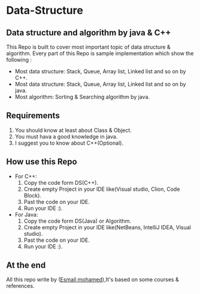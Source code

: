 # Data-Structure

## Data structure and algorithm by java & C++

This Repo is built to cover most important topic of data structure & algorithm. Every part of this Repo is sample implementation which show the following :

* Most data structure: Stack, Queue, Array list, Linked list and so on by C++.
* Most data structure: Stack, Queue, Array list, Linked list and so on by java.
* Most algorithm: Sorting & Searching algorithm by java.

## Requirements

1. You should know at least about Class & Object.
2. You must hava a good knowledge in java.
3. I suggest you to know about C++(Optional).

## How use this Repo

* For C++:
    1. Copy the code form DS(C++).
    2. Create empty Project in your IDE like(Visual studio, Clion, Code Block).
    3. Past the code on your IDE.
    4. Run your IDE :).
* For Java:
    1. Copy the code form DS(Java) or Algorithm.
    2. Create empty Project in your IDE like(NetBeans, IntelliJ IDEA, Visual studio).
    3. Past the code on your IDE.
    4. Run your IDE :).

## At the end

All this repo write by ([Esmail mohamed](https://github.com/Som3a-Mo)),It's based on some courses & references.

